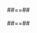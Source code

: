 <!-- .slide: data-background="assets/images/000-intro/prez-sfeir-slide1.png" -->


##==##

<!-- .slide: data-background="assets/images/000-intro/prez-sfeir-slide2.png" -->



##==##

<!-- .slide: data-background="assets/images/000-intro/prez-sfeir-slide3.png" -->
